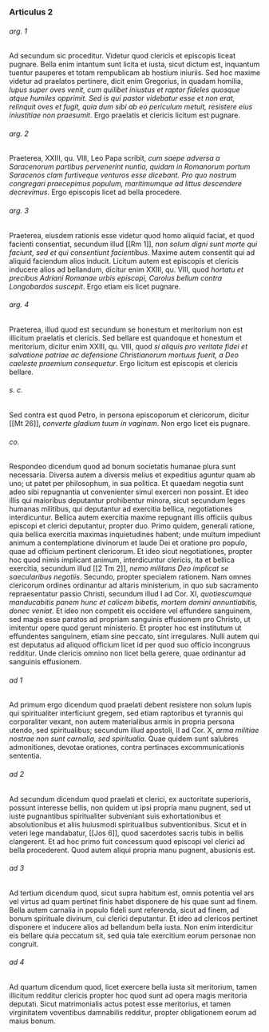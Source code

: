 ### Articulus 2

###### arg. 1
Ad secundum sic proceditur. Videtur quod clericis et episcopis liceat pugnare. Bella enim intantum sunt licita et iusta, sicut dictum est, inquantum tuentur pauperes et totam rempublicam ab hostium iniuriis. Sed hoc maxime videtur ad praelatos pertinere, dicit enim Gregorius, in quadam homilia, *lupus super oves venit, cum quilibet iniustus et raptor fideles quosque atque humiles opprimit. Sed is qui pastor videbatur esse et non erat, relinquit oves et fugit, quia dum sibi ab eo periculum metuit, resistere eius iniustitiae non praesumit*. Ergo praelatis et clericis licitum est pugnare.

###### arg. 2
Praeterea, XXIII, qu. VIII, Leo Papa scribit, *cum saepe adversa a Saracenorum partibus pervenerint nuntia, quidam in Romanorum portum Saracenos clam furtiveque venturos esse dicebant. Pro quo nostrum congregari praecepimus populum, maritimumque ad littus descendere decrevimus*. Ergo episcopis licet ad bella procedere.

###### arg. 3
Praeterea, eiusdem rationis esse videtur quod homo aliquid faciat, et quod facienti consentiat, secundum illud [[Rm 1]], *non solum digni sunt morte qui faciunt, sed et qui consentiunt facientibus*. Maxime autem consentit qui ad aliquid faciendum alios inducit. Licitum autem est episcopis et clericis inducere alios ad bellandum, dicitur enim XXIII, qu. VIII, quod *hortatu et precibus Adriani Romanae urbis episcopi, Carolus bellum contra Longobardos suscepit*. Ergo etiam eis licet pugnare.

###### arg. 4
Praeterea, illud quod est secundum se honestum et meritorium non est illicitum praelatis et clericis. Sed bellare est quandoque et honestum et meritorium, dicitur enim XXIII, qu. VIII, quod *si aliquis pro veritate fidei et salvatione patriae ac defensione Christianorum mortuus fuerit, a Deo caeleste praemium consequetur*. Ergo licitum est episcopis et clericis bellare.

###### s. c.
Sed contra est quod Petro, in persona episcoporum et clericorum, dicitur [[Mt 26]], *converte gladium tuum in vaginam*. Non ergo licet eis pugnare.

###### co.
Respondeo dicendum quod ad bonum societatis humanae plura sunt necessaria. Diversa autem a diversis melius et expeditius aguntur quam ab uno; ut patet per philosophum, in sua politica. Et quaedam negotia sunt adeo sibi repugnantia ut convenienter simul exerceri non possint. Et ideo illis qui maioribus deputantur prohibentur minora, sicut secundum leges humanas militibus, qui deputantur ad exercitia bellica, negotiationes interdicuntur. Bellica autem exercitia maxime repugnant illis officiis quibus episcopi et clerici deputantur, propter duo. Primo quidem, generali ratione, quia bellica exercitia maximas inquietudines habent; unde multum impediunt animum a contemplatione divinorum et laude Dei et oratione pro populo, quae ad officium pertinent clericorum. Et ideo sicut negotiationes, propter hoc quod nimis implicant animum, interdicuntur clericis, ita et bellica exercitia, secundum illud [[2 Tm 2]], *nemo militans Deo implicat se saecularibus negotiis*. Secundo, propter specialem rationem. Nam omnes clericorum ordines ordinantur ad altaris ministerium, in quo sub sacramento repraesentatur passio Christi, secundum illud I ad Cor. XI, *quotiescumque manducabitis panem hunc et calicem bibetis, mortem domini annuntiabitis, donec veniat*. Et ideo non competit eis occidere vel effundere sanguinem, sed magis esse paratos ad propriam sanguinis effusionem pro Christo, ut imitentur opere quod gerunt ministerio. Et propter hoc est institutum ut effundentes sanguinem, etiam sine peccato, sint irregulares. Nulli autem qui est deputatus ad aliquod officium licet id per quod suo officio incongruus redditur. Unde clericis omnino non licet bella gerere, quae ordinantur ad sanguinis effusionem.

###### ad 1
Ad primum ergo dicendum quod praelati debent resistere non solum lupis qui spiritualiter interficiunt gregem, sed etiam raptoribus et tyrannis qui corporaliter vexant, non autem materialibus armis in propria persona utendo, sed spiritualibus; secundum illud apostoli, II ad Cor. X, *arma militiae nostrae non sunt carnalia, sed spiritualia*. Quae quidem sunt salubres admonitiones, devotae orationes, contra pertinaces excommunicationis sententia.

###### ad 2
Ad secundum dicendum quod praelati et clerici, ex auctoritate superioris, possunt interesse bellis, non quidem ut ipsi propria manu pugnent, sed ut iuste pugnantibus spiritualiter subveniant suis exhortationibus et absolutionibus et aliis huiusmodi spiritualibus subventionibus. Sicut et in veteri lege mandabatur, [[Jos 6]], quod sacerdotes sacris tubis in bellis clangerent. Et ad hoc primo fuit concessum quod episcopi vel clerici ad bella procederent. Quod autem aliqui propria manu pugnent, abusionis est.

###### ad 3
Ad tertium dicendum quod, sicut supra habitum est, omnis potentia vel ars vel virtus ad quam pertinet finis habet disponere de his quae sunt ad finem. Bella autem carnalia in populo fideli sunt referenda, sicut ad finem, ad bonum spirituale divinum, cui clerici deputantur. Et ideo ad clericos pertinet disponere et inducere alios ad bellandum bella iusta. Non enim interdicitur eis bellare quia peccatum sit, sed quia tale exercitium eorum personae non congruit.

###### ad 4
Ad quartum dicendum quod, licet exercere bella iusta sit meritorium, tamen illicitum redditur clericis propter hoc quod sunt ad opera magis meritoria deputati. Sicut matrimonialis actus potest esse meritorius, et tamen virginitatem voventibus damnabilis redditur, propter obligationem eorum ad maius bonum.

